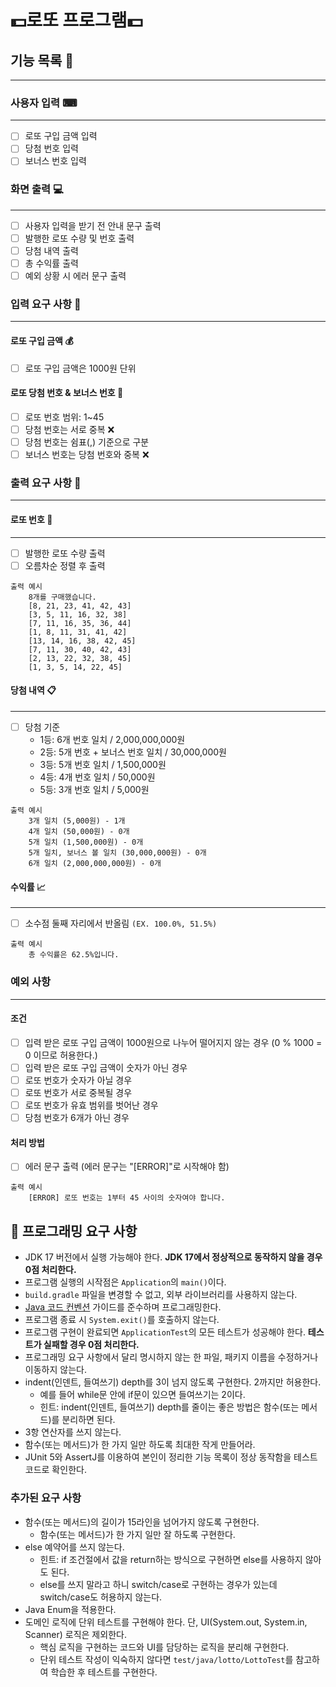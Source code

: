 
# 💵로또 프로그램💵

## 기능 목록 🔧

---
### 사용자 입력 ⌨

---
- [ ] 로또 구입 금액 입력
- [ ] 당첨 번호 입력
- [ ] 보너스 번호 입력

### 화면 출력 💻

---
- [ ] 사용자 입력을 받기 전 안내 문구 출력
- [ ] 발행한 로또 수량 및 번호 출력
- [ ] 당첨 내역 출력
- [ ] 총 수익률 출력
- [ ] 예외 상황 시 에러 문구 출력

### 입력 요구 사항 📝

---
#### 로또 구입 금액 💰

- [ ] 로또 구입 금액은 1000원 단위

#### 로또 당첨 번호 & 보너스 번호 🔢

- [ ] 로또 번호 범위: 1~45
- [ ] 당첨 번호는 서로 중복 ❌
- [ ] 당첨 번호는 쉼표(,) 기준으로 구분
- [ ] 보너스 번호는 당첨 번호와 중복 ❌

### 출력 요구 사항 📝

---

#### 로또 번호 🔢

---
- [ ] 발행한 로또 수량 출력
- [ ] 오름차순 정렬 후 출력
```
출력 예시
    8개를 구매했습니다.
    [8, 21, 23, 41, 42, 43] 
    [3, 5, 11, 16, 32, 38] 
    [7, 11, 16, 35, 36, 44] 
    [1, 8, 11, 31, 41, 42] 
    [13, 14, 16, 38, 42, 45] 
    [7, 11, 30, 40, 42, 43] 
    [2, 13, 22, 32, 38, 45] 
    [1, 3, 5, 14, 22, 45]
```

#### 당첨 내역 📋

---
- [ ] 당첨 기준
  - 1등: 6개 번호 일치 / 2,000,000,000원
  - 2등: 5개 번호 + 보너스 번호 일치 / 30,000,000원
  - 3등: 5개 번호 일치 / 1,500,000원
  - 4등: 4개 번호 일치 / 50,000원
  - 5등: 3개 번호 일치 / 5,000원

```
출력 예시
    3개 일치 (5,000원) - 1개
    4개 일치 (50,000원) - 0개
    5개 일치 (1,500,000원) - 0개
    5개 일치, 보너스 볼 일치 (30,000,000원) - 0개
    6개 일치 (2,000,000,000원) - 0개
```


#### 수익률 📈

---
- [ ] 소수점 둘째 자리에서 반올림
```(EX. 100.0%, 51.5%)```


```
출력 예시
    총 수익률은 62.5%입니다.
```

### 예외 사항

---
#### 조건

- [ ] 입력 받은 로또 구입 금액이 1000원으로 나누어 떨어지지 않는 경우 (0 % 1000 = 0 이므로 허용한다.)
- [ ] 입력 받은 로또 구입 금액이 숫자가 아닌 경우
- [ ] 로또 번호가 숫자가 아닐 경우
- [ ] 로또 번호가 서로 중복될 경우
- [ ] 로또 번호가 유효 범위를 벗어난 경우
- [ ] 당첨 번호가 6개가 아닌 경우

#### 처리 방법

- [ ] 에러 문구 출력 (에러 문구는 "[ERROR]"로 시작해야 함)
``` 
출력 예시
    [ERROR] 로또 번호는 1부터 45 사이의 숫자여야 합니다.
```


## 🎯 프로그래밍 요구 사항

- JDK 17 버전에서 실행 가능해야 한다. **JDK 17에서 정상적으로 동작하지 않을 경우 0점 처리한다.**
- 프로그램 실행의 시작점은 `Application`의 `main()`이다.
- `build.gradle` 파일을 변경할 수 없고, 외부 라이브러리를 사용하지 않는다.
- [Java 코드 컨벤션](https://github.com/woowacourse/woowacourse-docs/tree/master/styleguide/java) 가이드를 준수하며 프로그래밍한다.
- 프로그램 종료 시 `System.exit()`를 호출하지 않는다.
- 프로그램 구현이 완료되면 `ApplicationTest`의 모든 테스트가 성공해야 한다. **테스트가 실패할 경우 0점 처리한다.**
- 프로그래밍 요구 사항에서 달리 명시하지 않는 한 파일, 패키지 이름을 수정하거나 이동하지 않는다.
- indent(인덴트, 들여쓰기) depth를 3이 넘지 않도록 구현한다. 2까지만 허용한다.
    - 예를 들어 while문 안에 if문이 있으면 들여쓰기는 2이다.
    - 힌트: indent(인덴트, 들여쓰기) depth를 줄이는 좋은 방법은 함수(또는 메서드)를 분리하면 된다.
- 3항 연산자를 쓰지 않는다.
- 함수(또는 메서드)가 한 가지 일만 하도록 최대한 작게 만들어라.
- JUnit 5와 AssertJ를 이용하여 본인이 정리한 기능 목록이 정상 동작함을 테스트 코드로 확인한다.

### 추가된 요구 사항

- 함수(또는 메서드)의 길이가 15라인을 넘어가지 않도록 구현한다.
    - 함수(또는 메서드)가 한 가지 일만 잘 하도록 구현한다.
- else 예약어를 쓰지 않는다.
    - 힌트: if 조건절에서 값을 return하는 방식으로 구현하면 else를 사용하지 않아도 된다.
    - else를 쓰지 말라고 하니 switch/case로 구현하는 경우가 있는데 switch/case도 허용하지 않는다.
- Java Enum을 적용한다.
- 도메인 로직에 단위 테스트를 구현해야 한다. 단, UI(System.out, System.in, Scanner) 로직은 제외한다.
    - 핵심 로직을 구현하는 코드와 UI를 담당하는 로직을 분리해 구현한다.
    - 단위 테스트 작성이 익숙하지 않다면 `test/java/lotto/LottoTest`를 참고하여 학습한 후 테스트를 구현한다.


